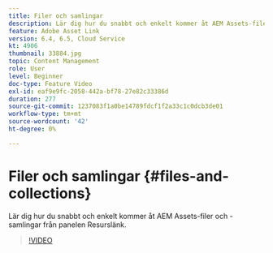 ```yaml
---
title: Filer och samlingar
description: Lär dig hur du snabbt och enkelt kommer åt AEM Assets-filer och -samlingar från panelen Resurslänk.
feature: Adobe Asset Link
version: 6.4, 6.5, Cloud Service
kt: 4906
thumbnail: 33884.jpg
topic: Content Management
role: User
level: Beginner
doc-type: Feature Video
exl-id: eaf9e9fc-2058-442a-bf78-27e82c33386d
duration: 277
source-git-commit: 1237083f1a0be14789fdcf1f2a33c1c0dcb3de01
workflow-type: tm+mt
source-wordcount: '42'
ht-degree: 0%

---
```


# Filer och samlingar {#files-and-collections}

Lär dig hur du snabbt och enkelt kommer åt AEM Assets-filer och -samlingar från panelen Resurslänk.

>[!VIDEO](https://video.tv.adobe.com/v/33884?quality=12&learn=on)

